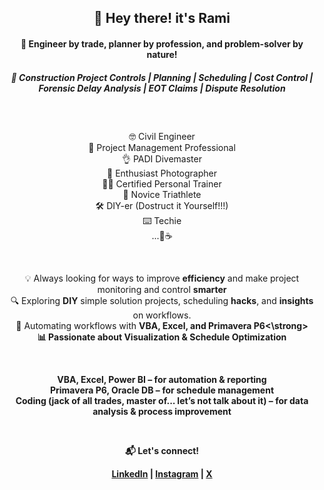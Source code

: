 <h2 align="center"">👋 Hey there! it's Rami</h3>
<h4 align="center"">🚀 Engineer by trade, planner by profession, and problem-solver by nature!</h4>
<h5 align="center"">💼 <strong>Construction Project Controls | Planning | Scheduling | Cost Control | Forensic Delay Analysis | EOT Claims | Dispute Resolution</strong></h5>
<p align="center"">

<h2 align="center""></h2>
<br>
<p align="center">
🤓 Civil Engineer <br>
🎯 Project Management Professional <br>
👌 PADI Divemaster <br>
📸 Enthusiast Photographer <br>
🏋️‍♂️ Certified Personal Trainer <br>
🥇 Novice Triathlete <br>
🛠️ DIY-er (Dostruct it Yourself!!!) <br>
⌨️ Techie <br>
...🍫☕
</p>
<br>
<p align="center"">
💡 Always looking for ways to improve <strong>efficiency</strong> and make project monitoring and control <strong>smarter</strong> <br>
🔍 Exploring <strong>DIY</strong> simple solution projects, scheduling <strong>hacks</strong>, and <strong>insights</strong> on workflows. <br>
🤖 Automating workflows with <strong>VBA, Excel, and Primavera P6<\strong> <br>
📊 Passionate about <strong>Visualization & Schedule Optimization</strong> <br>
</p>
<br>
<p align="center"">
<strong>VBA, Excel, Power BI</strong> – for automation & reporting <br>
<strong>Primavera P6, Oracle DB</strong> – for schedule management <br>
<strong>Coding (jack of all trades, master of... let’s not talk about it)</strong> – for data analysis & process improvement<br>
</p>
<br>
<p align="center""></p>
  
<p align="center"">📬 <strong>Let's connect!</strong></p>
<p align="center">
<a href="https://www.linkedin.com/in/alhaddadrami/" title="https://www.linkedin.com/in/alhaddadrami/">LinkedIn</a> |
<a href="https://www.instagram.com/alhaddad.rami" title="https://www.instagram.com/alhaddad.rami">Instagram</a><strong> |
<a href="https://x.com/Alhaddad_Rami/" title="https://x.com/Alhaddad_Rami/">X</a>
</p>
